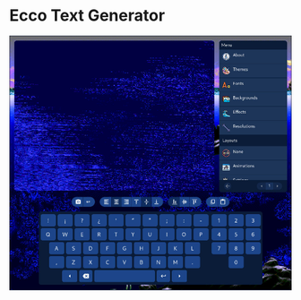 # Ecco Text Generator

<img style="margin: 0 auto; width: 600px;" src="https://github.com/JohnnyLdeAlba/ecco-text-generator/blob/main/public/card.jpg" />
